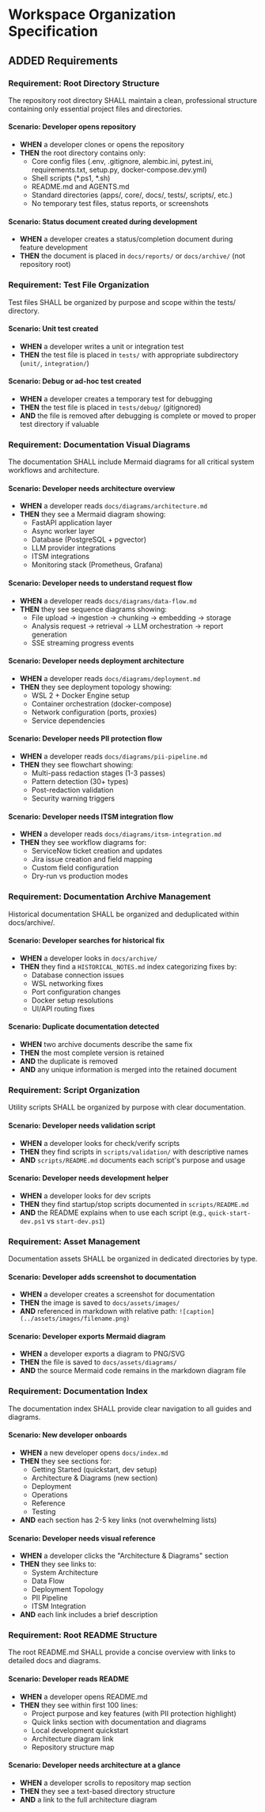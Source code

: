# Workspace Organization Specification

## ADDED Requirements

### Requirement: Root Directory Structure
The repository root directory SHALL maintain a clean, professional structure containing only essential project files and directories.

#### Scenario: Developer opens repository
- **WHEN** a developer clones or opens the repository
- **THEN** the root directory contains only:
  - Core config files (.env, .gitignore, alembic.ini, pytest.ini, requirements.txt, setup.py, docker-compose.dev.yml)
  - Shell scripts (*.ps1, *.sh)
  - README.md and AGENTS.md
  - Standard directories (apps/, core/, docs/, tests/, scripts/, etc.)
  - No temporary test files, status reports, or screenshots

#### Scenario: Status document created during development
- **WHEN** a developer creates a status/completion document during feature development
- **THEN** the document is placed in `docs/reports/` or `docs/archive/` (not repository root)

### Requirement: Test File Organization
Test files SHALL be organized by purpose and scope within the tests/ directory.

#### Scenario: Unit test created
- **WHEN** a developer writes a unit or integration test
- **THEN** the test file is placed in `tests/` with appropriate subdirectory (`unit/`, `integration/`)

#### Scenario: Debug or ad-hoc test created
- **WHEN** a developer creates a temporary test for debugging
- **THEN** the test file is placed in `tests/debug/` (gitignored)
- **AND** the file is removed after debugging is complete or moved to proper test directory if valuable

### Requirement: Documentation Visual Diagrams
The documentation SHALL include Mermaid diagrams for all critical system workflows and architecture.

#### Scenario: Developer needs architecture overview
- **WHEN** a developer reads `docs/diagrams/architecture.md`
- **THEN** they see a Mermaid diagram showing:
  - FastAPI application layer
  - Async worker layer
  - Database (PostgreSQL + pgvector)
  - LLM provider integrations
  - ITSM integrations
  - Monitoring stack (Prometheus, Grafana)

#### Scenario: Developer needs to understand request flow
- **WHEN** a developer reads `docs/diagrams/data-flow.md`
- **THEN** they see sequence diagrams showing:
  - File upload → ingestion → chunking → embedding → storage
  - Analysis request → retrieval → LLM orchestration → report generation
  - SSE streaming progress events

#### Scenario: Developer needs deployment architecture
- **WHEN** a developer reads `docs/diagrams/deployment.md`
- **THEN** they see deployment topology showing:
  - WSL 2 + Docker Engine setup
  - Container orchestration (docker-compose)
  - Network configuration (ports, proxies)
  - Service dependencies

#### Scenario: Developer needs PII protection flow
- **WHEN** a developer reads `docs/diagrams/pii-pipeline.md`
- **THEN** they see flowchart showing:
  - Multi-pass redaction stages (1-3 passes)
  - Pattern detection (30+ types)
  - Post-redaction validation
  - Security warning triggers

#### Scenario: Developer needs ITSM integration flow
- **WHEN** a developer reads `docs/diagrams/itsm-integration.md`
- **THEN** they see workflow diagrams for:
  - ServiceNow ticket creation and updates
  - Jira issue creation and field mapping
  - Custom field configuration
  - Dry-run vs production modes

### Requirement: Documentation Archive Management
Historical documentation SHALL be organized and deduplicated within docs/archive/.

#### Scenario: Developer searches for historical fix
- **WHEN** a developer looks in `docs/archive/`
- **THEN** they find a `HISTORICAL_NOTES.md` index categorizing fixes by:
  - Database connection issues
  - WSL networking fixes
  - Port configuration changes
  - Docker setup resolutions
  - UI/API routing fixes

#### Scenario: Duplicate documentation detected
- **WHEN** two archive documents describe the same fix
- **THEN** the most complete version is retained
- **AND** the duplicate is removed
- **AND** any unique information is merged into the retained document

### Requirement: Script Organization
Utility scripts SHALL be organized by purpose with clear documentation.

#### Scenario: Developer needs validation script
- **WHEN** a developer looks for check/verify scripts
- **THEN** they find scripts in `scripts/validation/` with descriptive names
- **AND** `scripts/README.md` documents each script's purpose and usage

#### Scenario: Developer needs development helper
- **WHEN** a developer looks for dev scripts
- **THEN** they find startup/stop scripts documented in `scripts/README.md`
- **AND** the README explains when to use each script (e.g., `quick-start-dev.ps1` vs `start-dev.ps1`)

### Requirement: Asset Management
Documentation assets SHALL be organized in dedicated directories by type.

#### Scenario: Developer adds screenshot to documentation
- **WHEN** a developer creates a screenshot for documentation
- **THEN** the image is saved to `docs/assets/images/`
- **AND** referenced in markdown with relative path: `![caption](../assets/images/filename.png)`

#### Scenario: Developer exports Mermaid diagram
- **WHEN** a developer exports a diagram to PNG/SVG
- **THEN** the file is saved to `docs/assets/diagrams/`
- **AND** the source Mermaid code remains in the markdown diagram file

### Requirement: Documentation Index
The documentation index SHALL provide clear navigation to all guides and diagrams.

#### Scenario: New developer onboards
- **WHEN** a new developer opens `docs/index.md`
- **THEN** they see sections for:
  - Getting Started (quickstart, dev setup)
  - Architecture & Diagrams (new section)
  - Deployment
  - Operations
  - Reference
  - Testing
- **AND** each section has 2-5 key links (not overwhelming lists)

#### Scenario: Developer needs visual reference
- **WHEN** a developer clicks the "Architecture & Diagrams" section
- **THEN** they see links to:
  - System Architecture
  - Data Flow
  - Deployment Topology
  - PII Pipeline
  - ITSM Integration
- **AND** each link includes a brief description

### Requirement: Root README Structure
The root README.md SHALL provide a concise overview with links to detailed docs and diagrams.

#### Scenario: Developer reads README
- **WHEN** a developer opens README.md
- **THEN** they see within first 100 lines:
  - Project purpose and key features (with PII protection highlight)
  - Quick links section with documentation and diagrams
  - Local development quickstart
  - Architecture diagram link
  - Repository structure map

#### Scenario: Developer needs architecture at a glance
- **WHEN** a developer scrolls to repository map section
- **THEN** they see a text-based directory structure
- **AND** a link to the full architecture diagram
